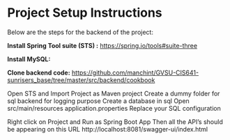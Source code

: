 # Project Setup Instructions

Below are the steps for the backend of the project:

 __Install Spring Tool suite (STS) :__ 
 https://spring.io/tools#suite-three
 
__Install MySQL:__ 

__Clone backend code:__ https://github.com/manchint/GVSU-CIS641-sunrisers_base/tree/master/src/backend/cookbook


Open STS and Import Project as Maven project
Create a dummy folder for sql backend for logging purpose
Create a database in sql
Open src/main/resources application.properties
Replace your SQL configuration

Right click on Project and Run as Spring Boot App
Then all the API’s should be appearing on this URL
http://localhost:8081/swagger-ui/index.html



